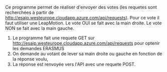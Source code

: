 ﻿Ce programme permet de réaliser d'envoyer des votes (les requetes sont recherchées à partir de http://esaip.westeurope.cloudapp.azure.com/api/requests).
Pour ce vote il faut utiliser une LeapMotion.
Le vote OUI se fait avec la main droite.
Le vote NON se fait avec la main gauche.

1) Le programme fait une requete GET sur http://esaip.westeurope.cloudapp.azure.com/api/requests pour optenir les demandes ERASMUS
2) On demande au votant de lever sa main droite ou gauche en fonction de la réponse voulu,
3) La réponse est renvoyée vers l'API avec une requete POST.